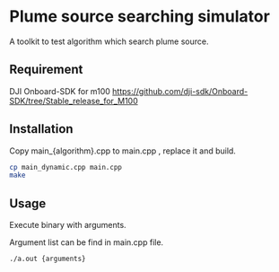 # Plume source searching simulator

A toolkit to test algorithm which search plume source.

## Requirement

DJI Onboard-SDK for m100
https://github.com/dji-sdk/Onboard-SDK/tree/Stable_release_for_M100

## Installation

Copy main_{algorithm}.cpp to main.cpp , replace it and build.
 
```bash
cp main_dynamic.cpp main.cpp
make
```

## Usage

Execute binary with arguments.

Argument list can be find in main.cpp file.

```bash
./a.out {arguments}
```
